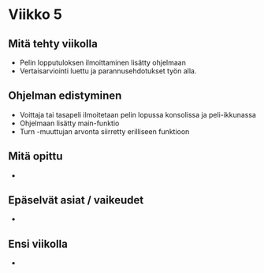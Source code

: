 # Viikko 5

## Mitä tehty viikolla
* Pelin lopputuloksen ilmoittaminen lisätty ohjelmaan
* Vertaisarviointi luettu ja parannusehdotukset työn alla.

## Ohjelman edistyminen
* Voittaja tai tasapeli ilmoitetaan pelin lopussa konsolissa ja peli-ikkunassa
* Ohjelmaan lisätty main-funktio
* Turn -muuttujan arvonta siirretty erilliseen funktioon

## Mitä opittu
* 

## Epäselvät asiat / vaikeudet
* 

## Ensi viikolla
* 
